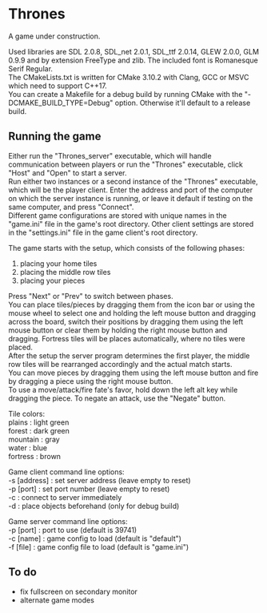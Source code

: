 # Thrones  
A game under construction.  

Used libraries are SDL 2.0.8, SDL_net 2.0.1, SDL_ttf 2.0.14, GLEW 2.0.0, GLM 0.9.9 and by extension FreeType and zlib. The included font is Romanesque Serif Regular.  
The CMakeLists.txt is written for CMake 3.10.2 with Clang, GCC or MSVC which need to support C++17.  
You can create a Makefile for a debug build by running CMake with the "-DCMAKE_BUILD_TYPE=Debug" option. Otherwise it'll default to a release build.  

## Running the game  
Either run the "Thrones_server" executable, which will handle communication between players or run the "Thrones" executable, click "Host" and "Open" to start a server.  
Run either two instances or a second instance of the "Thrones" executable, which will be the player client. Enter the address and port of the computer on which the server instance is running, or leave it default if testing on the same computer, and press "Connect".  
Different game configurations are stored with unique names in the "game.ini" file in the game's root directory. Other client settings are stored in the "settings.ini" file in the game client's root directory.   

The game starts with the setup, which consists of the following phases:  
1. placing your home tiles  
2. placing the middle row tiles  
3. placing your pieces  

Press "Next" or "Prev" to switch between phases.  
You can place tiles/pieces by dragging them from the icon bar or using the mouse wheel to select one and holding the left mouse button and dragging across the board, switch their positions by dragging them using the left mouse button or clear them by holding the right mouse button and dragging. Fortress tiles will be places automatically, where no tiles were placed.  
After the setup the server program determines the first player, the middle row tiles will be rearranged accordingly and the actual match starts.  
You can move pieces by dragging them using the left mouse button and fire by dragging a piece using the right mouse button.  
To use a move/attack/fire fate's favor, hold down the left alt key while dragging the piece. To negate an attack, use the "Negate" button.  

Tile colors:  
plains : light green  
forest : dark green  
mountain : gray  
water : blue  
fortress : brown  

Game client command line options:  
-s [address] : set server address (leave empty to reset)  
-p [port] : set port number (leave empty to reset)  
-c : connect to server immediately  
-d : place objects beforehand (only for debug build)  

Game server command line options:  
-p [port] : port to use (default is 39741)  
-c [name] : game config to load (default is "default")  
-f [file] : game config file to load (default is "game.ini")  

## To do  
* fix fullscreen on secondary monitor  
* alternate game modes  

